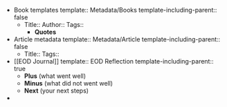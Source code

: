 - Book templates
  template:: Metadata/Books
  template-including-parent:: false
	- Title::
	  Author::
	  Tags::
		- **Quotes**
- Article metadata
  template:: Metadata/Article
  template-including-parent:: false
	- Title::
	  Tags::
- [[EOD Journal]]
  template:: EOD Reflection
  template-including-parent:: true
	- **Plus** (what went well)
	- **Minus** (what did not went well)
	- **Next** (your next steps)
-